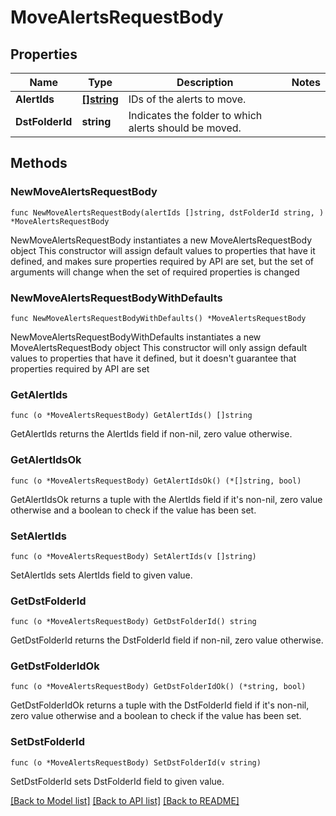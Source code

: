 # MoveAlertsRequestBody

## Properties

| Name            | Type                      | Description                                           | Notes |
| --------------- | ------------------------- | ----------------------------------------------------- | ----- |
| **AlertIds**    | [**[]string**](string.md) | IDs of the alerts to move.                            |
| **DstFolderId** | **string**                | Indicates the folder to which alerts should be moved. |

## Methods

### NewMoveAlertsRequestBody

`func NewMoveAlertsRequestBody(alertIds []string, dstFolderId string, ) *MoveAlertsRequestBody`

NewMoveAlertsRequestBody instantiates a new MoveAlertsRequestBody object
This constructor will assign default values to properties that have it defined,
and makes sure properties required by API are set, but the set of arguments
will change when the set of required properties is changed

### NewMoveAlertsRequestBodyWithDefaults

`func NewMoveAlertsRequestBodyWithDefaults() *MoveAlertsRequestBody`

NewMoveAlertsRequestBodyWithDefaults instantiates a new MoveAlertsRequestBody object
This constructor will only assign default values to properties that have it defined,
but it doesn't guarantee that properties required by API are set

### GetAlertIds

`func (o *MoveAlertsRequestBody) GetAlertIds() []string`

GetAlertIds returns the AlertIds field if non-nil, zero value otherwise.

### GetAlertIdsOk

`func (o *MoveAlertsRequestBody) GetAlertIdsOk() (*[]string, bool)`

GetAlertIdsOk returns a tuple with the AlertIds field if it's non-nil, zero value otherwise
and a boolean to check if the value has been set.

### SetAlertIds

`func (o *MoveAlertsRequestBody) SetAlertIds(v []string)`

SetAlertIds sets AlertIds field to given value.

### GetDstFolderId

`func (o *MoveAlertsRequestBody) GetDstFolderId() string`

GetDstFolderId returns the DstFolderId field if non-nil, zero value otherwise.

### GetDstFolderIdOk

`func (o *MoveAlertsRequestBody) GetDstFolderIdOk() (*string, bool)`

GetDstFolderIdOk returns a tuple with the DstFolderId field if it's non-nil, zero value otherwise
and a boolean to check if the value has been set.

### SetDstFolderId

`func (o *MoveAlertsRequestBody) SetDstFolderId(v string)`

SetDstFolderId sets DstFolderId field to given value.

[[Back to Model list]](../README.md#documentation-for-models) [[Back to API list]](../README.md#documentation-for-api-endpoints) [[Back to README]](../README.md)
